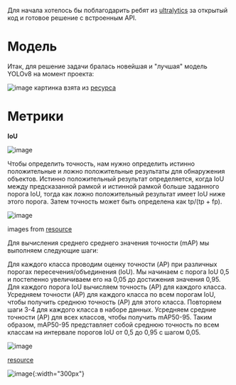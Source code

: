 Для начала хотелось бы поблагодарить ребят из [ultralytics](https://github.com/ultralytics) за открытый код и готовое решение с встроенным API.

# Модель

Итак, для решение задачи бралась новейшая и "лучшая" модель YOLOv8 на момент проекта:

![image](https://github.com/Fordreign/Tg_bot_detection_weed/assets/69246960/629b0624-b97b-4c95-b554-2bb1239eaef0)
картинка взята из [ресурса](https://github.com/ultralytics/ultralytics/issues/189)






# Метрики

**IoU**

![image](https://github.com/Fordreign/Tg_bot_detection_weed/assets/69246960/2566506e-debb-4648-8656-33bb9bf1beed)


Чтобы определить точность, нам нужно определить истинно положительные и ложно положительные результаты для обнаружения объектов. Истинно положительный результат определяется, когда IoU между предсказанной рамкой и истинной рамкой больше заданного порога IoU, тогда как ложно положительный результат имеет IoU ниже этого порога. Затем точность может быть определена как tp/(tp + fp).

![image](https://github.com/Fordreign/Tg_bot_detection_weed/assets/69246960/f56e950b-25ec-4e4d-a3f7-136211a5c231)

images from [resource](https://github.com/Fordreign/Tg_bot_detection_weed/assets/69246960/f56e950b-25ec-4e4d-a3f7-136211a5c231)

Для вычисления среднего среднего значения точности (mAP) мы выполняем следующие шаги:

Для каждого класса проводим оценку точности (AP) при различных порогах пересечения/объединения (IoU).
Мы начинаем с порога IoU 0,5 и постепенно увеличиваем его на 0,05 до достижения значения 0,95.
Для каждого порога IoU вычисляем точность (AP) для каждого класса.
Усредняем точности (AP) для каждого класса по всем порогам IoU, чтобы получить среднюю точность (AP) для этого класса.
Повторяем шаги 3-4 для каждого класса в наборе данных.
Усредняем средние точности (AP) для всех классов, чтобы получить mAP50-95.
Таким образом, mAP50-95 представляет собой среднюю точность по всем классам на интервале порогов IoU от 0,5 до 0,95 с шагом 0,05.

![image](https://github.com/Fordreign/Tg_bot_detection_weed/assets/69246960/380187e8-b9c4-4d15-ad9d-63aec2df9262)

[resource](https://blog.roboflow.com/mean-average-precision)

![image](https://github.com/Fordreign/Tg_bot_detection_weed/assets/69246960/3a6da4e2-2fdd-45c9-82aa-873f350685c7){:width="300px"}
